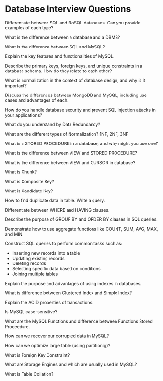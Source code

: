 # Database Interview Questions

Differentiate between SQL and NoSQL databases. Can you provide examples of each type?

What is the difference between a database and a DBMS?

What is the difference between SQL and MySQL?

Explain the key features and functionalities of MySQL.

Describe the primary keys, foreign keys, and unique constraints in a database schema. How do they relate to each other?

What is normalization in the context of database design, and why is it important?

Discuss the differences between MongoDB and MySQL, including use cases and advantages of each.

How do you handle database security and prevent SQL injection attacks in your applications?

What do you understand by Data Redundancy?

What are the different types of Normalization?
1NF, 2NF, 3NF

What is a STORED PROCEDURE in a database, and why might you use one?

What is the difference between VIEW and STORED PROCEDURE?

What is the difference between VIEW and CURSOR in database?

What is Chunk?

What is Composite Key?

What is Candidate Key?

How to find duplicate data in table. Write a query.

Differentiate between WHERE and HAVING clauses.

Describe the purpose of GROUP BY and ORDER BY clauses in SQL queries.

Demonstrate how to use aggregate functions like COUNT, SUM, AVG, MAX, and MIN.

Construct SQL queries to perform common tasks such as:
- Inserting new records into a table
- Updating existing records
- Deleting records
- Selecting specific data based on conditions
- Joining multiple tables

Explain the purpose and advantages of using indexes in databases.

What is difference between Clustered Index and Simple Index?

Explain the ACID properties of transactions.

Is MySQL case-sensitive?

What are the MySQL Functions and difference between Functions Stored Proceedure.

How can we recover our corrupted data in MySQL?

How can we optimize large table (using partitionig)?

What is Foreign Key Constraint?

What are Storage Engines and which are usually used in MySQL?

What is Table Collation?
